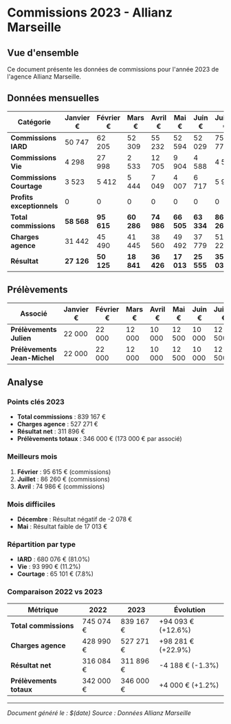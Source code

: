 # Commissions 2023 - Allianz Marseille

## Vue d'ensemble

Ce document présente les données de commissions pour l'année 2023 de l'agence Allianz Marseille.

## Données mensuelles

| Catégorie | Janvier € | Février € | Mars € | Avril € | Mai € | Juin € | Juillet € | Août € | Septembre € | Octobre € | Novembre € | Décembre € | Total |
|-----------|-----------|-----------|--------|---------|-------|--------|-----------|--------|-------------|-----------|-----------|-----------|-------|
| **Commissions IARD** | 50 747 | 62 205 | 52 309 | 55 232 | 52 594 | 52 029 | 75 777 | 55 400 | 56 408 | 55 409 | 59 763 | 52 203 | **680 076** |
| **Commissions Vie** | 4 298 | 27 998 | 2 533 | 12 705 | 9 904 | 4 588 | 4 519 | 8 401 | 3 146 | 3 371 | 9 642 | 2 885 | **93 990** |
| **Commissions Courtage** | 3 523 | 5 412 | 5 444 | 7 049 | 4 007 | 6 717 | 5 964 | 6 168 | 5 569 | 4 727 | 4 963 | 5 558 | **65 101** |
| **Profits exceptionnels** | 0 | 0 | 0 | 0 | 0 | 0 | 0 | 0 | 0 | 0 | 0 | 0 | **0** |
| **Total commissions** | **58 568** | **95 615** | **60 286** | **74 986** | **66 505** | **63 334** | **86 260** | **69 969** | **65 123** | **63 507** | **74 368** | **60 646** | **839 167** |
| **Charges agence** | 31 442 | 45 490 | 41 445 | 38 560 | 49 492 | 37 779 | 51 224 | 49 519 | 41 293 | 44 010 | 34 293 | 62 724 | **527 271** |
| **Résultat** | **27 126** | **50 125** | **18 841** | **36 426** | **17 013** | **25 555** | **35 036** | **20 450** | **23 830** | **19 497** | **40 075** | **-2 078** | **311 896** |

## Prélèvements

| Associé | Janvier € | Février € | Mars € | Avril € | Mai € | Juin € | Juillet € | Août € | Septembre € | Octobre € | Novembre € | Décembre € | Total |
|---------|-----------|-----------|--------|---------|-------|--------|-----------|--------|-------------|-----------|-----------|-----------|-------|
| **Prélèvements Julien** | 22 000 | 22 000 | 12 000 | 10 000 | 12 500 | 10 000 | 12 500 | 20 000 | 10 000 | 14 000 | 14 000 | 14 000 | **173 000** |
| **Prélèvements Jean-Michel** | 22 000 | 22 000 | 12 000 | 10 000 | 12 500 | 10 000 | 12 500 | 20 000 | 10 000 | 14 000 | 14 000 | 14 000 | **173 000** |

## Analyse

### Points clés 2023

- **Total commissions** : 839 167 €
- **Charges agence** : 527 271 €
- **Résultat net** : 311 896 €
- **Prélèvements totaux** : 346 000 € (173 000 € par associé)

### Meilleurs mois

1. **Février** : 95 615 € (commissions)
2. **Juillet** : 86 260 € (commissions)
3. **Avril** : 74 986 € (commissions)

### Mois difficiles

- **Décembre** : Résultat négatif de -2 078 €
- **Mai** : Résultat faible de 17 013 €

### Répartition par type

- **IARD** : 680 076 € (81.0%)
- **Vie** : 93 990 € (11.2%)
- **Courtage** : 65 101 € (7.8%)

### Comparaison 2022 vs 2023

| Métrique | 2022 | 2023 | Évolution |
|----------|------|------|-----------|
| **Total commissions** | 745 074 € | 839 167 € | +94 093 € (+12.6%) |
| **Charges agence** | 428 990 € | 527 271 € | +98 281 € (+22.9%) |
| **Résultat net** | 316 084 € | 311 896 € | -4 188 € (-1.3%) |
| **Prélèvements totaux** | 342 000 € | 346 000 € | +4 000 € (+1.2%) |

---

*Document généré le : $(date)*
*Source : Données Allianz Marseille*
